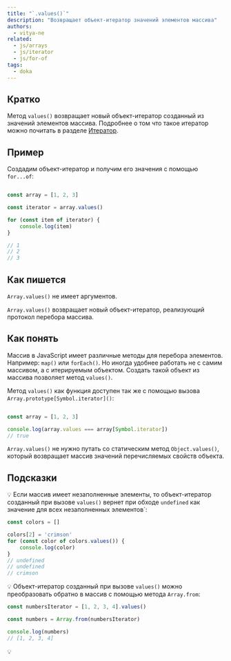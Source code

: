 ```yaml
---
title: "`.values()`"
description: "Возвращает объект-итератор значений элементов массива"
authors:
  - vitya-ne
related:
  - js/arrays
  - js/iterator
  - js/for-of
tags:
  - doka
---
```


## Кратко

Метод `values()` возвращает новый объект-итератор созданный из значений элементов массива. Подробнее о том что такое итератор можно почитать в разделе [Итератор](/js/iterator/).

## Пример

Создадим объект-итератор и получим его значения с помощью `for...of`:
```js

const array = [1, 2, 3]

const iterator = array.values()

for (const item of iterator) {
    console.log(item)
}

// 1
// 2
// 3
```

## Как пишется

`Array.values()` не имеет аргументов.

`Array.values()` возвращает новый объект-итератор, реализующий протокол перебора массива.

## Как понять

Массив в JavaScript имеет различные методы для перебора элементов. Например: `map()` или `forEach()`. Но иногда удобнее работать не с самим массивом, а с итерируемым объектом. Создать такой объект из массива позволяет метод `values()`.

Метод `values()` как функция доступен так же с помощью вызова `Array.prototype[Symbol.iterator]()`:

```js

const array = [1, 2, 3]

console.log(array.values === array[Symbol.iterator])
// true
```

`Array.values()` не нужно путать со статическим метод `Object.values()`, который возвращает массив значений перечисляемых свойств объекта.

## Подсказки

💡 Если массив имеет незаполненные элементы, то объект-итератор созданный при вызове `values()` вернет при обходе `undefined` как значение для всех незаполненных элементов`:

```js
const colors = []

colors[2] = 'crimson'
for (const color of colors.values()) {
    console.log(color)
}
// undefined
// undefined
// crimson
```

💡 Объект-итератор созданный при вызове `values()` можно преобразовать обратно в массив с помощью метода `Array.from`:

```js
const numbersIterator = [1, 2, 3, 4].values()

const numbers = Array.from(numbersIterator)

console.log(numbers)
// [1, 2, 3, 4]

```
💡
